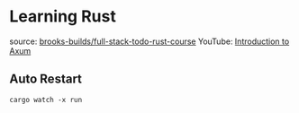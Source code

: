 # Learning Rust

source: [brooks-builds/full-stack-todo-rust-course](https://github.com/brooks-builds/full-stack-todo-rust-course/tree/main/backend/rust/axum)
YouTube: [Introduction to Axum](https://www.youtube.com/playlist?list=PLrmY5pVcnuE-_CP7XZ_44HN-mDrLQV4nS)

## Auto Restart
```
cargo watch -x run
```